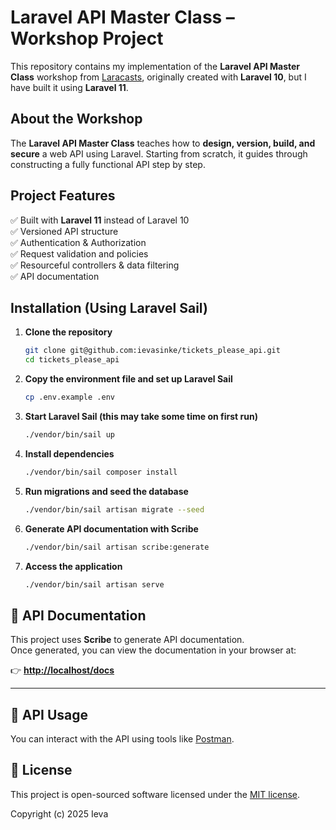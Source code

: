 # Laravel API Master Class – Workshop Project

This repository contains my implementation of the **Laravel API Master Class** workshop from [Laracasts](https://laracasts.com/series/laravel-api-master-class), originally created with **Laravel 10**, but I have built it using **Laravel 11**.

## About the Workshop  
The **Laravel API Master Class** teaches how to **design, version, build, and secure** a web API using Laravel. Starting from scratch, it guides through constructing a fully functional API step by step.

## Project Features  
✅ Built with **Laravel 11** instead of Laravel 10  
✅ Versioned API structure  
✅ Authentication & Authorization  
✅ Request validation and policies  
✅ Resourceful controllers & data filtering  
✅ API documentation 

## Installation (Using Laravel Sail)  

1. **Clone the repository**  
   ```sh
   git clone git@github.com:ievasinke/tickets_please_api.git
   cd tickets_please_api

2. **Copy the environment file and set up Laravel Sail**  
   ```sh
   cp .env.example .env

3. **Start Laravel Sail (this may take some time on first run)**  
   ```sh
   ./vendor/bin/sail up
   
4. **Install dependencies**  
   ```sh
   ./vendor/bin/sail composer install

5. **Run migrations and seed the database**  
   ```sh
   ./vendor/bin/sail artisan migrate --seed

6. **Generate API documentation with Scribe**  
   ```sh
   ./vendor/bin/sail artisan scribe:generate

7. **Access the application**  
   ```sh
   ./vendor/bin/sail artisan serve


## 📄 API Documentation  
This project uses **Scribe** to generate API documentation.  
Once generated, you can view the documentation in your browser at:  

👉 **[http://localhost/docs](http://localhost/docs)**  

---

## 🚀 API Usage  
You can interact with the API using tools like [Postman](https://www.postman.com/).
   
## 📝 License

This project is open-sourced software licensed under the [MIT license](https://opensource.org/licenses/MIT).

Copyright (c) 2025 Ieva
